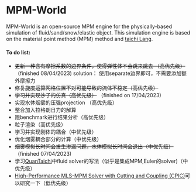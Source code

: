 # MPM-World
MPM-World is an open-source MPM engine for the physically-based simulation of fluid/sand/snow/elastic object. This simulation engine is based on the material point method (MPM) method and [taichi Lang](https://github.com/taichi-dev/taichi).



#### To do list:

* ~~更新一种含有摩擦系数的边界条件，使得弹性体不会跳来跳去 （高优先级）~~（finished 08/04/2023) solution： 使用separate边界即可，不需要添加额外摩擦力
* ~~修复旋度运算网格位置不对可能导致的流体不稳定（高优先级）~~
* ~~学习并实现沙子的仿真（高优先级）~~  （finished on 17/04/2023)
* 实现水体烟雾的压强projection （高优先级）
* 整合加入拉格朗日力的解算
* 跑benchmark进行结果分析（高优先级）
* 粒子渲染（高优先级）
* 学习并实现刚体的耦合（中优先级）
* 优化烟雾耦合部分的计算（中优先级）
* ~~烟雾模拟长时间会发生渗漏问题，水体模拟长时间会退出（中优先级）~~ （finished 07/04/2023)
* 学习[QuanTaichi](https://github.com/taichi-dev/quantaichi)中fluid solver的写法（似乎是集成MPM,Euler的solver)（中优先级）
* [High-Performance MLS-MPM Solver with Cutting and Coupling (CPIC)](https://github.com/yuanming-hu/taichi_mpm)可以研究一下（低优先级）